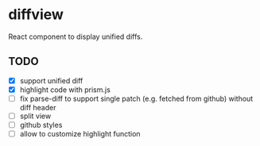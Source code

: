 # diffview
React component to display unified diffs.

## TODO
* [x] support unified diff
* [x] highlight code with prism.js
* [ ] fix parse-diff to support single patch (e.g. fetched from github) without diff header
* [ ] split view
* [ ] github styles
* [ ] allow to customize highlight function
